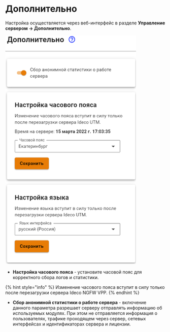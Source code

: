 # Дополнительно

Настройка осуществляется через веб-интерфейс в разделе **Управление сервером -> Дополнительно**.

![](/.gitbook/assets/language-time-management.png)

* **Настройка часового пояса** - установите часовой пояс для корректного сбора логов и статистики.

{% hint style="info" %}
Изменение часового пояса вступит в силу только после перезагрузки сервера Ideco NGFW VPP.
{% endhint %}

* **Сбор анонимной статистики о работе сервера** - включение данного параметра разрешает серверу отправлять информацию об используемых модулях. При этом не отправляется информация о пользователях, трафике проходящем через сервер, сетевых интерфейсах и идентификаторах сервера и лицензии.